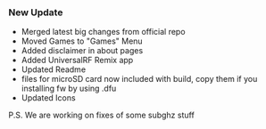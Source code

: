 ### New Update
* Merged latest big changes from official repo
* Moved Games to "Games" Menu
* Added disclaimer in about pages
* Added UniversalRF Remix app
* Updated Readme
* files for microSD card now included with build, copy them if you installing fw by using .dfu
* Updated Icons

P.S. We are working on fixes of some subghz stuff